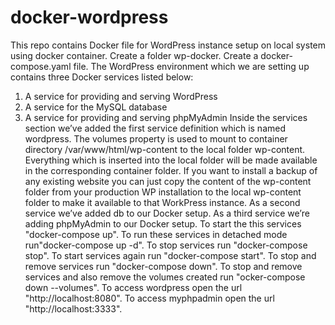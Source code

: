 # docker-wordpress
This repo contains Docker file for WordPress instance setup on local system using docker container.
Create a folder wp-docker.
Create a docker-compose.yaml file.
The WordPress environment which we are setting up contains three Docker services listed below:
 1. A service for providing and serving WordPress
 2. A service for the MySQL database
 3. A service for providing and serving phpMyAdmin
Inside the services section we’ve added the first service definition which is named wordpress.
The volumes property is used to mount to container directory /var/www/html/wp-content to the local folder wp-content. Everything which is inserted into the local folder will be made available in the corresponding container folder. If you want to install a backup of any existing website you can just copy the content of the wp-content folder from your production WP installation to the local wp-content folder to make it available to that WorkPress instance.
As a second service we’ve added db to our Docker setup.
As a third service we’re adding phpMyAdmin to our Docker setup.
To start the this services "docker-compose up".
To run these services in detached mode run"docker-compose up -d".
To stop services run "docker-compose stop".
To start services again run "docker-compose start".
To stop and remove services run "docker-compose down".
To stop and remove services and also remove the volumes created run "ocker-compose down --volumes".
To access wordpress open the url "http://localhost:8080". 
To access myphpadmin open the url "http://localhost:3333".
